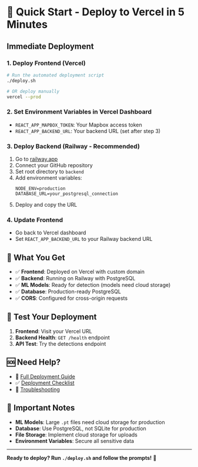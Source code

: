 # 🚀 Quick Start - Deploy to Vercel in 5 Minutes

## Immediate Deployment

### 1. Deploy Frontend (Vercel)
```bash
# Run the automated deployment script
./deploy.sh

# OR deploy manually
vercel --prod
```

### 2. Set Environment Variables in Vercel Dashboard
- `REACT_APP_MAPBOX_TOKEN`: Your Mapbox access token
- `REACT_APP_BACKEND_URL`: Your backend URL (set after step 3)

### 3. Deploy Backend (Railway - Recommended)
1. Go to [railway.app](https://railway.app)
2. Connect your GitHub repository
3. Set root directory to `backend`
4. Add environment variables:
   ```env
   NODE_ENV=production
   DATABASE_URL=your_postgresql_connection
   ```
5. Deploy and copy the URL

### 4. Update Frontend
- Go back to Vercel dashboard
- Set `REACT_APP_BACKEND_URL` to your Railway backend URL

## 🎯 What You Get

- ✅ **Frontend**: Deployed on Vercel with custom domain
- ✅ **Backend**: Running on Railway with PostgreSQL
- ✅ **ML Models**: Ready for detection (models need cloud storage)
- ✅ **Database**: Production-ready PostgreSQL
- ✅ **CORS**: Configured for cross-origin requests

## 📱 Test Your Deployment

1. **Frontend**: Visit your Vercel URL
2. **Backend Health**: `GET /health` endpoint
3. **API Test**: Try the detections endpoint

## 🆘 Need Help?

- 📖 [Full Deployment Guide](./DEPLOYMENT.md)
- ✅ [Deployment Checklist](./DEPLOYMENT_CHECKLIST.md)
- 🐛 [Troubleshooting](./DEPLOYMENT.md#troubleshooting)

## 🚨 Important Notes

- **ML Models**: Large `.pt` files need cloud storage for production
- **Database**: Use PostgreSQL, not SQLite for production
- **File Storage**: Implement cloud storage for uploads
- **Environment Variables**: Secure all sensitive data

---

**Ready to deploy? Run `./deploy.sh` and follow the prompts!** 🚀 